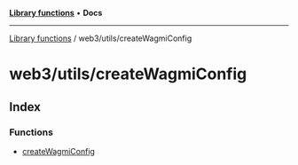 [**Library functions**](../../../README.md) • **Docs**

***

[Library functions](../../../modules.md) / web3/utils/createWagmiConfig

# web3/utils/createWagmiConfig

## Index

### Functions

- [createWagmiConfig](functions/createWagmiConfig.md)

